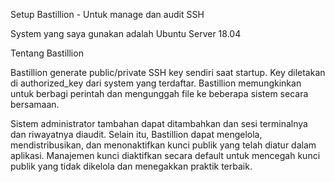 Setup Bastillion - Untuk manage dan audit SSH

System yang saya gunakan adalah Ubuntu Server 18.04


Tentang Bastillion

Bastillion generate public/private SSH key sendiri saat startup. Key diletakan di authorized_key dari system yang terdaftar. Bastillion memungkinkan untuk berbagi perintah dan mengunggah file ke beberapa sistem secara bersamaan.

Sistem administrator tambahan dapat ditambahkan dan sesi terminalnya dan riwayatnya diaudit. Selain itu, Bastillion dapat mengelola, mendistribusikan, dan menonaktifkan kunci publik yang telah diatur dalam aplikasi. Manajemen kunci diaktifkan secara default untuk mencegah kunci publik yang tidak dikelola dan menegakkan praktik terbaik.
